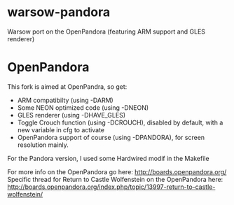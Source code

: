 warsow-pandora
==============
Warsow port on the OpenPandora (featuring ARM support and GLES renderer)

OpenPandora
===========

This fork is aimed at OpenPandra, so get:
 * ARM compatibilty (using -DARM)
 * Some NEON optimized code (using -DNEON)
 * GLES renderer (using -DHAVE_GLES)
 * Toggle Crouch function (using -DCROUCH), disabled by default, with a new variable in cfg to activate
 * OpenPandora support of course (using -DPANDORA), for screen resolution mainly.
 
For the Pandora version, I used some Hardwired modif in the Makefile

For more info on the OpenPandora go here: http://boards.openpandora.org/
Specific thread for Return to Castle Wolfenstein on the OpenPandora here: http://boards.openpandora.org/index.php/topic/13997-return-to-castle-wolfenstein/
